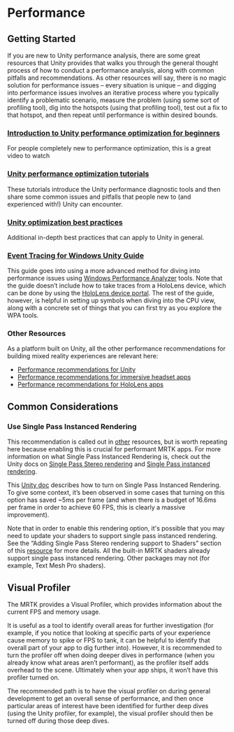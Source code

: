 # Performance

## Getting Started

If you are new to Unity performance analysis, there are some great resources that Unity provides that
walks you through the general thought process of how to conduct a performance analysis, along with common
pitfalls and recommendations. As other resources will say, there is no magic solution for performance issues
– every situation is unique – and digging into performance issues involves an iterative process where you
typically identify a problematic scenario, measure the problem (using some sort of profiling tool),
dig into the hotspots (using that profiling tool), test out a fix to that hotspot, and then repeat
until performance is within desired bounds.

### [Introduction to Unity performance optimization for beginners](https://www.youtube.com/watch?v=1e5WY2qf600)

For people completely new to performance optimization, this is a great video to watch

### [Unity performance optimization tutorials](https://unity3d.com/learn/tutorials/topics/performance-optimization)

These tutorials introduce the Unity performance diagnostic tools and then share some
common issues and pitfalls that people new to (and experienced with!) Unity can encounter.

### [Unity optimization best practices](https://docs.unity3d.com/2019.1/Documentation/Manual/BestPracticeUnderstandingPerformanceInUnity.html)

Additional in-depth best practices that can apply to Unity in general. 

### [Event Tracing for Windows Unity Guide](https://docs.unity3d.com/uploads/ExpertGuides/Analyzing_your_game_performance_using_Event_Tracing_for_Windows.pdf)

This guide goes into using a more advanced method for diving into performance issues using [Windows
Performance Analyzer](https://docs.unity3d.com/uploads/ExpertGuides/Analyzing_your_game_performance_using_Event_Tracing_for_Windows.pdf)
tools. Note that the guide doesn’t include how to take traces from a HoloLens device, which can be done by using the
[HoloLens device portal](https://docs.microsoft.com/en-us/windows/mixed-reality/using-the-windows-device-portal). 
The rest of the guide, however, is helpful in setting up symbols when diving into the CPU view, along with a concrete set of things
that you can first try as you explore the WPA tools.

### Other Resources

As a platform built on Unity, all the other performance recommendations for building mixed reality experiences are relevant here:

* [Performance recommendations for Unity](https://docs.microsoft.com/en-us/windows/mixed-reality/performance-recommendations-for-unity)
* [Performance recommendations for immersive headset apps](https://docs.microsoft.com/en-us/windows/mixed-reality/performance-recommendations-for-immersive-headset-apps)
* [Performance recommendations for HoloLens apps](https://docs.microsoft.com/en-us/windows/mixed-reality/performance-recommendations-for-hololens-apps)

## Common Considerations

### Use Single Pass Instanced Rendering 

This recommendation is called out in 
[other](https://docs.microsoft.com/en-us/windows/mixed-reality/performance-recommendations-for-immersive-headset-apps)
resources, but is worth repeating here because enabling this is crucial for performant MRTK apps.
For more information on what Single Pass Instanced Rendering is, check out the Unity docs on 
[Single Pass Stereo rendering](https://docs.unity3d.com/Manual/SinglePassStereoRendering.html)
and [Single Pass instanced rendering](https://docs.unity3d.com/Manual/SinglePassInstancing.html).

This [Unity doc](https://docs.unity3d.com/Manual/SinglePassStereoRenderingHoloLens.html) describes how
to turn on Single Pass Instanced Rendering. To give some context, it’s been observed in some cases that
turning on this option has saved ~5ms per frame (and when there is a budget of 16.6ms per frame in order
to achieve 60 FPS, this is clearly a massive improvement). 

Note that in order to enable this rendering option, it's possible that you may need to update your shaders
to support single pass instanced rendering. See the “Adding Single Pass Stereo rendering support to
Shaders” section of this [resource](https://docs.unity3d.com/Manual/SinglePassStereoRendering.html)
for more details. All the built-in MRTK shaders already support single pass instanced rendering.
Other packages may not (for example, Text Mesh Pro shaders).

## Visual Profiler 

The MRTK provides a Visual Profiler, which provides information about the current FPS and memory usage.

It is useful as a tool to identify overall areas for further investigation (for example, if you notice that
looking at specific parts of your experience cause memory to spike or FPS to tank, it can be helpful to
identify that overall part of your app to dig further into). However, it is recommended to turn the
profiler off when doing deeper dives in performance (when you already know what areas aren’t performant),
as the profiler itself adds overhead to the scene. Ultimately when your app ships, it won’t have this
profiler turned on.

The recommended path is to have the visual profiler on during general development to get an overall
sense of performance, and then once particular areas of interest have been identified for further
deep dives (using the Unity profiler, for example), the visual profiler should then be turned off
during those deep dives. 